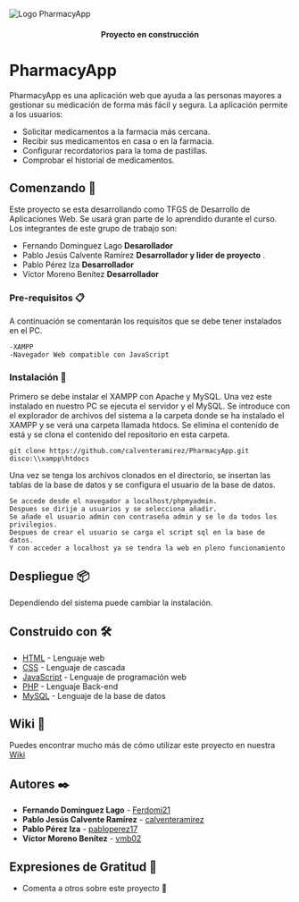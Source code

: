 

![Logo PharmacyApp](https://i.postimg.cc/yY7f1t6P/logo.jpg)

<h4 align="center">
    Proyecto en construcción
</h4>

# PharmacyApp
PharmacyApp es una aplicación web que ayuda a las personas mayores a gestionar su medicación de forma más fácil y segura. La aplicación permite a los usuarios:
* Solicitar medicamentos a la farmacia más cercana.
* Recibir sus medicamentos en casa o en la farmacia.
* Configurar recordatorios para la toma de pastillas.
* Comprobar el historial de medicamentos.


## Comenzando 🚀
Este proyecto se esta desarrollando como TFGS de Desarrollo de Aplicaciones Web. Se usará gran parte de lo aprendido durante el curso.
Los integrantes de este grupo de trabajo son:

* Fernando Dominguez Lago **Desarollador**
* Pablo Jesús Calvente Ramírez **Desarrollador y lider de proyecto** .
* Pablo Pérez Iza **Desarrollador**
* Víctor Moreno Benítez **Desarrollador** 


### Pre-requisitos 📋

A continuación se comentarán los requisitos que se debe tener instalados en el PC.

```
-XAMPP
-Navegador Web compatible con JavaScript
```

### Instalación 🔧

Primero se debe instalar el XAMPP con Apache y MySQL. Una vez este instalado en nuestro PC se ejecuta el servidor y el MySQL.
Se introduce con el explorador de archivos del sistema a la carpeta donde se ha instalado el XAMPP y se verá una carpeta llamada htdocs.
Se elimina el contenido de está y se clona el contenido del repositorio en esta carpeta. 

```
git clone https://github.com/calventeramirez/PharmacyApp.git disco:\\xampp\htdocs
```

Una vez se tenga los archivos clonados en el directorio, se insertan las tablas de la base de datos y se configura el usuario de la base de datos.

```
Se accede desde el navegador a localhost/phpmyadmin.
Despues se dirije a usuarios y se selecciona añadir.
Se añade el usuario admin con contraseña admin y se le da todos los privilegios.
Despues de crear el usuario se carga el script sql en la base de datos.
Y con acceder a localhost ya se tendra la web en pleno funcionamiento
```

## Despliegue 📦

Dependiendo del sistema puede cambiar la instalación.

## Construido con 🛠️

* [HTML](https://developer.mozilla.org/es/docs/Web/HTML) - Lenguaje web
* [CSS](https://developer.mozilla.org/es/docs/Web/CSS) - Lenguaje de cascada
* [JavaScript](https://developer.mozilla.org/es/docs/Web/JavaScript) - Lenguaje de programación web
* [PHP](https://www.php.net/) - Lenguaje Back-end
* [MySQL](https://www.mysql.com/) - Lenguaje de la base de datos

## Wiki 📖

Puedes encontrar mucho más de cómo utilizar este proyecto en nuestra [Wiki](https://github.com/calventeramirez/PharmacyApp/wiki)

## Autores ✒️

* **Fernando Dominguez Lago** - [Ferdomi21](https://github.com/Ferdomi21) 
* **Pablo Jesús Calvente Ramírez** - [calventeramirez](https://github.com/calventeramirez/)
* **Pablo Pérez Iza** - [pabloperez17](https://github.com/pabloperez17)
* **Víctor Moreno Benítez** - [vmb02](https://github.com/vmb02)

## Expresiones de Gratitud 🎁

* Comenta a otros sobre este proyecto 📢


